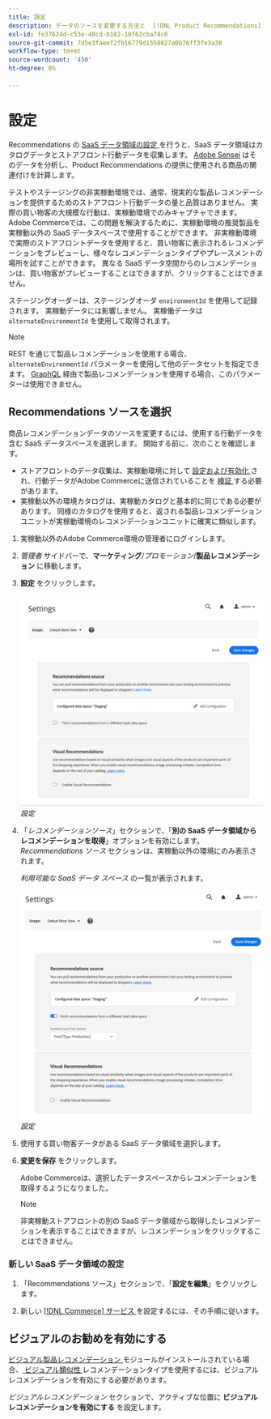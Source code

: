 ```yaml
---
title: 設定
description: データのソースを変更する方法と  [!DNL Product Recommendations]  視覚的なレコメンデーションを有効にする方法を説明します。
exl-id: fe37624d-c53e-40cd-b182-10f62cba74c0
source-git-commit: 7d5e3faeef2fb16779d1558027a0b76ff3fe3a38
workflow-type: tm+mt
source-wordcount: '450'
ht-degree: 0%

---
```


# 設定

Recommendations の [SaaS データ領域の設定 ](../landing/saas.md#saas-configuration) を行うと、SaaS データ領域はカタログデータとストアフロント行動データを収集します。 [Adobe Sensei](https://www.adobe.com/sensei.html) はそのデータを分析し、Product Recommendations の提供に使用される商品の関連付けを計算します。

テストやステージングの非実稼動環境では、通常、現実的な製品レコメンデーションを提供するためのストアフロント行動データの量と品質はありません。 実際の買い物客の大規模な行動は、実稼動環境でのみキャプチャできます。 Adobe Commerceでは、この問題を解決するために、実稼動環境の推奨製品を実稼動以外の SaaS データスペースで使用することができます。 非実稼動環境で実際のストアフロントデータを使用すると、買い物客に表示されるレコメンデーションをプレビューし、様々なレコメンデーションタイプやプレースメントの場所を試すことができます。 異なる SaaS データ空間からのレコメンデーションは、買い物客がプレビューすることはできますが、クリックすることはできません。

ステージングオーダーは、ステージングオーダ `environmentId` を使用して記録されます。 実稼動データには影響しません。 実稼働データは `alternateEnvironmentId` を使用して取得されます。

>[!NOTE]
>
>REST を通じて製品レコメンデーションを使用する場合、`alternateEnvironmentId` パラメーターを使用して他のデータセットを指定できます。 [GraphQL](https://developer.adobe.com/commerce/webapi/graphql/schema/product-recommendations/queries/recommendations/) 経由で製品レコメンデーションを使用する場合、このパラメーターは使用できません。

## Recommendations ソースを選択

商品レコメンデーションデータのソースを変更するには、使用する行動データを含む SaaS データスペースを選択します。 開始する前に、次のことを確認します。

- ストアフロントのデータ収集は、実稼動環境に対して [ 設定および有効化 ](install-configure.md) され、行動データがAdobe Commerceに送信されていることを [ 検証 ](https://developer.adobe.com/commerce/services/shared-services/storefront-events/collector/verify/) する必要があります。
- 実稼動以外の環境カタログは、実稼動カタログと基本的に同じである必要があります。 同様のカタログを使用すると、返される製品レコメンデーションユニットが実稼動環境のレコメンデーションユニットに確実に類似します。

1. 実稼動以外のAdobe Commerce環境の管理者にログインします。

1. _管理者_ サイドバーで、**マーケティング**/_プロモーション_/**製品レコメンデーション** に移動します。

1. **設定** をクリックします。

   ![ 製品レコメンデーション設定 ](assets/settings.png)
   _設定_

1. 「_レコメンデーションソース_」セクションで、「**別の SaaS データ領域からレコメンデーションを取得**」オプションを有効にします。 _Recommendations ソース_ セクションは、実稼動以外の環境にのみ表示されます。

   _利用可能な SaaS データ スペース_ の一覧が表示されます。

   ![ 製品レコメンデーション設定 ](assets/settings-select-saas.png)
   _設定_

1. 使用する買い物客データがある SaaS データ領域を選択します。

1. **変更を保存** をクリックします。

   Adobe Commerceは、選択したデータスペースからレコメンデーションを取得するようになりました。

   >[!NOTE]
   >
   > 非実稼動ストアフロントの別の SaaS データ領域から取得したレコメンデーションを表示することはできますが、レコメンデーションをクリックすることはできません。

### 新しい SaaS データ領域の設定

1. 「Recommendations ソース」セクションで、「**設定を編集**」をクリックします。

1. 新しい [[!DNL Commerce]  サービス ](/help/landing/saas.md) を設定するには、その手順に従います。

## ビジュアルのお勧めを有効にする

[ ビジュアル製品レコメンデーション ](install-configure.md) モジュールがインストールされている場合、[ ビジュアル類似性 ](type.md#visualsim) レコメンデーションタイプを使用するには、ビジュアルレコメンデーションを有効にする必要があります。

_ビジュアルレコメンデーション_ セクションで、アクティブな位置に **ビジュアルレコメンデーションを有効にする** を設定します。
